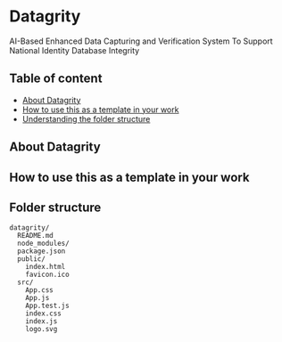# Datagrity
AI-Based Enhanced Data Capturing and Verification System To Support National Identity Database Integrity

## Table of content
- [About Datagrity](#about-datagrity)
- [How to use this as a template in your work](how-to-use-this-as-a-template-in-your-work)
- [Understanding the folder structure](#folder-structure)

## About Datagrity

## How to use this as a template in your work

## Folder structure
```
datagrity/
  README.md
  node_modules/
  package.json
  public/
    index.html
    favicon.ico
  src/
    App.css
    App.js
    App.test.js
    index.css
    index.js
    logo.svg
```
##